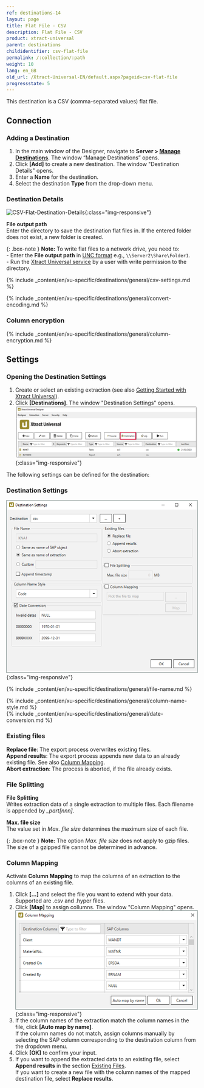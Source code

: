 ```yaml
---
ref: destinations-14
layout: page
title: Flat File - CSV
description: Flat File - CSV
product: xtract-universal
parent: destinations
childidentifier: csv-flat-file
permalink: /:collection/:path
weight: 10
lang: en_GB
old_url: /Xtract-Universal-EN/default.aspx?pageid=csv-flat-file
progressstate: 5
---
```


This destination is a CSV (comma-separated values) flat file. 


## Connection

### Adding a Destination

1. In the main window of the Designer, navigate to **Server > [Manage Destinations](./managing-destinations)**. The window “Manage Destinations” opens.
2. Click **[Add]** to create a new destination. The window "Destination Details" opens.
3. Enter a **Name** for the destination.
4. Select the destination **Type** from the drop-down menu.

### Destination Details
![CSV-Flat-Destination-Details](/img/content/xu/CSV-Flat-Destination-Details.png){:class="img-responsive"}

**File output path**<br>
Enter the directory to save the destination flat files in. If the entered folder does not exist, a new folder is created.


{: .box-note }
**Note:** To write flat files to a network drive, you need to: <br>
\- Enter the **File output path** in [UNC format](https://docs.microsoft.com/en-us/dotnet/standard/io/file-path-formats#unc-paths) e.g., `\\Server2\Share\Folder1`.<br>
\- Run the [Xtract Universal service](../advanced-techniques/service-account) by a user with write permission to the directory. 
 

{% include _content/en/xu-specific/destinations/general/csv-settings.md %}														 

{% include _content/en/xu-specific/destinations/general/convert-encoding.md %}	

### Column encryption
{% include _content/en/xu-specific/destinations/general/column-encryption.md %}


## Settings

### Opening the Destination Settings
1. Create or select an existing extraction (see also [Getting Started with Xtract Universal](../getting-started/define-a-table-extraction)).
2. Click **[Destinations]**. The window "Destination Settings" opens.
![Destination-settings](/img/content/xu/xu_designer_destination.png){:class="img-responsive"}

The following settings can be defined for the destination:  

### Destination Settings

![XU_flatfile_csv_Destination](/img/content/XU_flatfile_csv_Destination.png){:class="img-responsive"}

{% include _content/en/xu-specific/destinations/general/file-name.md %}	 

{% include _content/en/xu-specific/destinations/general/column-name-style.md %}	  
{% include _content/en/xu-specific/destinations/general/date-conversion.md %}	  
 
### Existing files
**Replace file**: The export process overwrites existing files.<br>
**Append results**: The export process appends new data to an already existing file. See also [Column Mapping](#column-mapping).<br>
**Abort extraction**: The process is aborted, if the file already exists.  

### File Splitting

**File Splitting**<br>
Writes extraction data of a single extraction to multiple files. 
Each filename is appended by *_part[nnn]*. 

**Max. file size** <br>
The value set in *Max. file size* determines the maximum size of each file. 

{: .box-note }
**Note:** The option *Max. file size* does not apply to gzip files. 
The size of a gzipped file cannot be determined in advance.

### Column Mapping
Activate **Column Mapping** to map the columns of an extraction to the columns of an existing file.
1. Click **[...]** and select the file you want to extend with your data. Supported are .csv and .hyper files.
2. Click **[Map]** to assign collumns. The window "Column Mapping" opens.<br>
![Column-Mapping](/img/content/column-mapping.png){:class="img-responsive"}
3. If the column names of the extraction match the column names in the file, click **[Auto map by name]**.<br>
If the column names do not match, assign columns manually by selecting the SAP column corresponding to the destination column from the dropdown menu.
4. Click **[OK]** to confirm your input.
5. If you want to append the extracted data to an existing file, select **Append results** in the section [Existing Files](#existing-files).<br>
If you want to create a new file with the column names of the mapped destination file, select **Replace results**.

